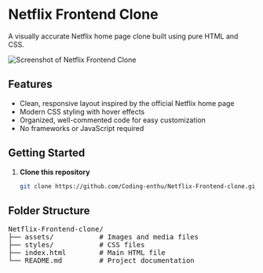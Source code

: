 # Netflix Frontend Clone

A visually accurate Netflix home page clone built using pure HTML and CSS.

![Screenshot of Netflix Frontend Clone](screenshot.png)

## Features

- Clean, responsive layout inspired by the official Netflix home page
- Modern CSS styling with hover effects
- Organized, well-commented code for easy customization
- No frameworks or JavaScript required

## Getting Started

1. **Clone this repository**
   ```bash
   git clone https://github.com/Coding-enthu/Netflix-Frontend-clone.git

## Folder Structure
<pre><code></code>Netflix-Frontend-clone/
├── assets/           # Images and media files
├── styles/           # CSS files
├── index.html        # Main HTML file
└── README.md         # Project documentation</code></pre>
